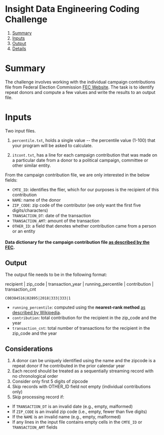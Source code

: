 # Insight Data Engineering Coding Challenge
1. [Summary](README.md#summary)
2. [Inputs](README.md#inputs)
3. [Output](README.md#output)
4. [Details](README.md#requirments)

# Summary

The challenge involves working with the individual campaign contributions file from Federal Election Commission [FEC Website](http://classic.fec.gov/finance/disclosure/ftpdet.shtml). The task is to identify repeat donors and compute a few values and write the results to an output file.

# Inputs

Two input files. 

1. `percentile.txt`, holds a single value -- the percentile value (1-100) that your program will be asked to calculate.

2. `itcont.txt`, has a line for each campaign contribution that was made on a particular date from a donor to a political campaign, committee or other similar entity. 

From the campaign contribution file, we are only interested in the below fields:

* `CMTE_ID`: identifies the flier, which for our purposes is the recipient of this contribution
* `NAME`: name of the donor
* `ZIP_CODE`:  zip code of the contributor (we only want the first five digits/characters)
* `TRANSACTION_DT`: date of the transaction
* `TRANSACTION_AMT`: amount of the transaction
* `OTHER_ID`: a field that denotes whether contribution came from a person or an entity 

#### Data dictionary for the campaign contribution file [as described by the FEC](http://classic.fec.gov/finance/disclosure/metadata/DataDictionaryContributionsbyIndividuals.shtml).

## Output

The output file needs to be in the following format:

recipient | zip_code | transaction_year | running_percentile | contribution | transaction_cnt

    C00384516|02895|2018|333|333|1  

* `running_percentile`: computed using the **nearest-rank method** [as described by Wikipedia](https://en.wikipedia.org/wiki/Percentile).
* `contribution`: total contribution for the recipient in the zip_code and the year
* `transaction_cnt`: total number of transactions for the recipient in the zip_code and the year

## Considerations

1. A donor can be uniquely identified using the name and the zipcode is a repeat donor if he contributed in the prior calendar year
2. Each record should be treated as a sequentially streaming record with no chronological order 
3. Consider only first 5 digits of zipcode
4. Skip records with OTHER_ID field not empty (individual contributions only)
5. Skip processing record if:

* If `TRANSACTION_DT` is an invalid date (e.g., empty, malformed)
* If `ZIP_CODE` is an invalid zip code (i.e., empty, fewer than five digits)
* If the `NAME` is an invalid name (e.g., empty, malformed)
* If any lines in the input file contains empty cells in the `CMTE_ID` or `TRANSACTION_AMT` fields
